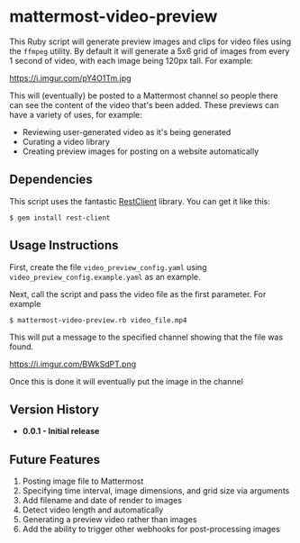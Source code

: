 # mattermost-video-preview

This Ruby script will generate preview images and clips for video files using the `ffmpeg` utility. By default it will generate a 5x6 grid of images from every 1 second of video, with each image being 120px tall. For example:

https://i.imgur.com/pY4O1Tm.jpg

This will (eventually) be posted to a Mattermost channel so people there can see the content of the video that's been added. These previews can have a variety of uses, for example:

 - Reviewing user-generated video as it's being generated
 - Curating a video library
 - Creating preview images for posting on a website automatically

## Dependencies

This script uses the fantastic [RestClient](https://github.com/rest-client/rest-client) library. You can get it like this:

```
$ gem install rest-client
```

## Usage Instructions

First, create the file `video_preview_config.yaml` using `video_preview_config.example.yaml` as an example.

Next, call the script and pass the video file as the first parameter. For example

```
$ mattermost-video-preview.rb video_file.mp4
```

This will put a message to the specified channel showing that the file was found.

https://i.imgur.com/BWkSdPT.png

Once this is done it will eventually put the image in the channel

## Version History

 - **0.0.1 - Initial release**

## Future Features

1. Posting image file to Mattermost
2. Specifying time interval, image dimensions, and grid size via arguments
3. Add filename and date of render to images
4. Detect video length and automatically 
5. Generating a preview video rather than images
6. Add the ability to trigger other webhooks for post-processing images